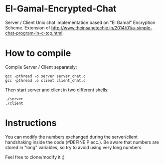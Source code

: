# El-Gamal-Encrypted-Chat

Server / Client Unix chat implementation based on "El Gamal" Encryption Scheme.
Extension of http://www.theinsanetechie.in/2014/01/a-simple-chat-program-in-c-tcp.html.

# How to compile

Compile Server / Client separately:
```
gcc -pthread -o server server_chat.c
gcc -pthread .o client client_chat.c
```

Then start server and client in two different shells:
```
./server
./client
```
# Instructions

You can modify the numbers exchanged during the server/client handshaking inside the code (#DEFINE P ecc.).
Be aware that numbers are stored in "long" variables, so try to avoid using very long numbers.

Feel free to clone/modify it ;)

